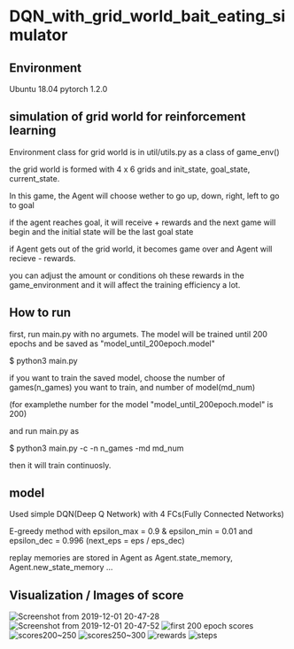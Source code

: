 # DQN_with_grid_world_bait_eating_simulator

## Environment

Ubuntu 18.04
pytorch 1.2.0

## simulation of grid world for reinforcement learning

Environment class for grid world is in util/utils.py as a class of game_env()

the grid world is formed with 4 x 6 grids and init_state, goal_state, current_state.

In this game, the Agent will choose wether to go up, down, right, left to go to goal

if the agent reaches goal, it will receive + rewards and the next game will begin and the initial state will be the last goal state

if Agent gets out of the grid world, it becomes game over and Agent will recieve - rewards.

you can adjust the amount or conditions oh these rewards in the game_environment and it will affect the training efficiency a lot.

## How to run

first, run main.py with no argumets. The model will be trained until 200 epochs and be saved as "model_until_200epoch.model"

$ python3 main.py

if you want to train the saved model, choose the number of games(n_games) you want to train, and number of model(md_num)

(for examplethe number for the model "model_until_200epoch.model" is 200)

and run main.py as 

$ python3 main.py -c -n n_games -md md_num

then it will train continuosly.

## model

Used simple DQN(Deep Q Network) with 4 FCs(Fully Connected Networks)

E-greedy method with epsilon_max = 0.9 & epsilon_min = 0.01 and epsilon_dec = 0.996
(next_eps = eps / eps_dec)

replay memories are stored in Agent as Agent.state_memory, Agent.new_state_memory ... 

## Visualization / Images of score

![Screenshot from 2019-12-01 20-47-28](https://user-images.githubusercontent.com/47442084/69914074-49398880-1483-11ea-8e85-deb42a748439.png)
![Screenshot from 2019-12-01 20-47-52](https://user-images.githubusercontent.com/47442084/69914075-49d21f00-1483-11ea-9b98-4ddd91bc059b.png)
![first 200 epoch scores](https://user-images.githubusercontent.com/47442084/69914077-4ccd0f80-1483-11ea-8ebc-4bc7144cbd28.jpg)
![scores200~250](https://user-images.githubusercontent.com/47442084/69914078-4e96d300-1483-11ea-8a6c-9beaa52aa4ec.jpg)
![scores250~300](https://user-images.githubusercontent.com/47442084/69914079-4e96d300-1483-11ea-8bb9-9c9cc961c501.jpg)
![rewards](https://user-images.githubusercontent.com/47442084/69914081-4fc80000-1483-11ea-8861-5db473f236e3.jpg)
![steps](https://user-images.githubusercontent.com/47442084/69914083-5191c380-1483-11ea-8186-aae593fdec8a.jpg)

